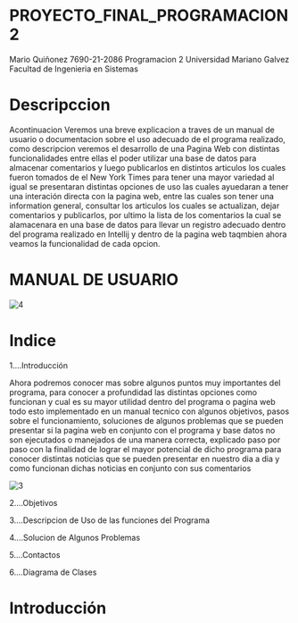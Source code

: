 # PROYECTO_FINAL_PROGRAMACION2

Mario Quiñonez 7690-21-2086 Programacion 2 Universidad Mariano Galvez Facultad de Ingenieria en Sistemas 

# Descripccion
Acontinuacion Veremos una breve explicacion a traves de un manual de usuario o documentacion sobre el uso adecuado de el programa realizado, como descripcion veremos el desarrollo de una Pagina Web con distintas funcionalidades entre ellas el poder utilizar una base de datos para almacenar comentarios y luego publicarlos en distintos articulos los cuales fueron tomados de el New York Times para tener una mayor variedad al igual se presentaran distintas opciones de uso las cuales ayuedaran a tener una interación directa con la pagina web, entre las cuales son tener una information general, consultar los articulos los cuales se actualizan, dejar comentarios y publicarlos, por ultimo la lista de los comentarios la cual se alamacenara en una base de datos para llevar un registro adecuado dentro del programa realizado en Intellij y dentro de la pagina web taqmbien ahora veamos la funcionalidad de cada opcion.


# MANUAL DE USUARIO
![4](https://user-images.githubusercontent.com/91577396/198782298-d4f57cce-33c9-4589-99da-c7d9bcd0a950.jpg)

# Indice


1....Introducción

Ahora podremos conocer mas sobre algunos puntos muy importantes del programa, para conocer a profundidad las distintas opciones como funcionan y cual es su mayor utilidad dentro del programa o pagina web todo esto implementado en un manual tecnico con algunos objetivos, pasos sobre el funcionamiento, soluciones de algunos problemas que se pueden presentar si la pagina web en conjunto con el programa y base datos no son ejecutados o manejados de una manera correcta, explicado paso por paso con la finalidad de lograr el mayor potencial de dicho programa para conocer distintas noticias que se pueden presentar en nuestro dia a dia y como funcionan dichas noticias en conjunto con sus comentarios

   ![3](https://user-images.githubusercontent.com/91577396/198792837-5792f375-1a20-4c7f-bfe6-8bd44a2c94db.jpeg)

2....Objetivos

3....Descripcion de Uso de las funciones del Programa

4....Solucion de Algunos Problemas

5....Contactos

6....Diagrama de Clases

# Introducción
